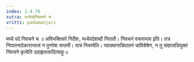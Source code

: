 ```yaml
---
index: 1.4.76
sutra: मध्येपदेनिवचने च
vritti: padamanjari
---
```


 मघ्ये पदे निवचने च ॥ अविभक्तिको निर्देशः, मध्येपदेशब्दौ निपातौ। निवचनं वचनाभाव इति। तत्र निपातनादेकारान्तत्वं न पुनरेषा सप्तमी। वाचं नियम्येति। व्याख्यानान्निपातनं चाविशेषेण, न तु संज्ञासन्नियुक्तं निवचने कृत्वेति उदाहृतत्वादित्याहुः॥